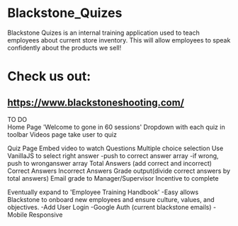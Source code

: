 # Blackstone_Quizes

Blackstone Quizes is an internal training application used to teach employees about current store inventory.  This will allow employees to speak confidently about the products we sell!

# Check us out:

## https://www.blackstoneshooting.com/

TO DO\
Home Page
'Welcome to gone in 60 sessions'
Dropdown with each quiz in toolbar
Videos page
take user to quiz

Quiz Page
  Embed video to watch
  Questions
  Multiple choice selection
  Use VanillaJS to select right answer
    -push to correct answer array
    -if wrong, push to wronganswer array
  Total Answers (add correct and incorrect)
  Correct Answers
  Incorrect Answers
  Grade output(divide correct answers by total answers)
  Email grade to Manager/Supervisor
    Incentive to complete

Eventually expand to 'Employee Training Handbook'
  -Easy allows Blackstone to onboard new employees and ensure culture, values, and objectives.
  -Add User Login
    -Google Auth (current blackstone emails)
  -Mobile Responsive
